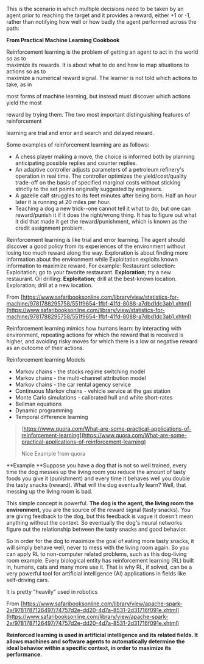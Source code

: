 This is the scenario in which multiple decisions need to be taken by an agent prior to reaching the target and it provides a reward, either +1 or -1, rather than notifying how well or how badly the agent performed across the path:

**From Practical Machine Learning Cookbook**

Reinforcement learning is the problem of getting an agent to act in the world so as to  
 maximize its rewards. It is about what to do and how to map situations to actions so as to  
 maximize a numerical reward signal. The learner is not told which actions to take, as in

most forms of machine learning, but instead must discover which actions yield the most

reward by trying them. The two most important distinguishing features of reinforcement

learning are trial and error and search and delayed reward.

Some examples of reinforcement learning are as follows:

* A chess player making a move, the choice is informed both by planning anticipating possible replies and counter replies.
* An adaptive controller adjusts parameters of a petroleum refinery's operation in real time. The controller optimizes the yield/cost/quality trade-off on the basis of specified marginal costs without sticking strictly to the set points originally suggested by engineers.
* A gazelle calf struggles to its feet minutes after being born. Half an hour later it is running at 20 miles per hour.
* Teaching a dog a new trick--one cannot tell it what to do, but one can reward/punish it if it does the right/wrong thing. It has to figure out what it did that made it get the reward/punishment, which is known as the credit assignment problem.

Reinforcement learning is like trial and error learning. The agent should discover a good policy from its experiences of the environment without losing too much reward along the way. Exploration is about finding more information about the environment while Exploitation exploits known information to maximize reward. For example: Restaurant selection: Exploitation; go to your favorite restaurant. **Exploration**; try a new restaurant. Oil drilling: **Exploitation**; drill at the best-known location. Exploration; drill at a new location.

From [https://www.safaribooksonline.com/library/view/statistics-for-machine/9781788295758/551f9654-1fbf-41fd-8088-a7dbd1dc3ab1.xhtml](https://www.safaribooksonline.com/library/view/statistics-for-machine/9781788295758/551f9654-1fbf-41fd-8088-a7dbd1dc3ab1.xhtml)

Reinforcement learning mimics how humans learn: by interacting with environment, repeating actions for which the reward that is received is higher, and avoiding risky moves for which there is a low or negative reward as an outcome of their actions.

Reinforcement learning Models

* Markov chains - the stocks regime switching model
* Markov chains - the multi-channel attribution model
* Markov chains - the car rental agency service
* Continuous Markov chains - vehicle service at the gas station
* Monte Carlo simulations - calibrated hull and white short-rates
* Bellman equations
* Dynamic programming
* Temporal difference learning

> [https://www.quora.com/What-are-some-practical-applications-of-reinforcement-learning](https://www.quora.com/What-are-some-practical-applications-of-reinforcement-learning)
>
> Nice Example from quora

**Example **Suppose you have a dog that is not so well trained, every time the dog messes up the living room you reduce the amount of tasty foods you give it \(punishment\) and every time it behaves well you double the tasty snacks \(reward\). What will the dog eventually learn? Well, that messing up the living room is bad.

This simple concept is powerful. **The dog is the agent, the living room the environment**, you are the source of the reward signal \(tasty snacks\). You are giving feedback to the dog, but this feedback is vague it doesn't mean anything without the context. So eventually the dog's neural networks figure out the relationship between the tasty snacks and good behavior.

So in order for the dog to maximize the goal of eating more tasty snacks, it will simply behave well, never to mess with the living room again. So you can apply RL to non-computer related problems, such as this dog-living room example. Every biological entity has reinforcement learning \(RL\) built in, humans, cats and many more use it. That is why RL, if solved, can be a very powerful tool for artificial intelligence \(AI\) applications in fields like self-driving cars.

It is pretty "heavily" used in robotics

From [https://www.safaribooksonline.com/library/view/apache-spark-2x/9781787126497/74757d2e-dd20-4d7a-8531-2d31716f091e.xhtml](https://www.safaribooksonline.com/library/view/apache-spark-2x/9781787126497/74757d2e-dd20-4d7a-8531-2d31716f091e.xhtml)

**Reinforced learning is used in artificial intelligence and its related fields. It allows machines and software agents to automatically determine the ideal behavior within a specific context, in order to maximize its performance.**

